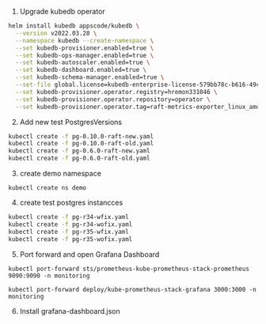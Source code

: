 1. Upgrade kubedb operator

```bash
helm install kubedb appscode/kubedb \
  --version v2022.03.28 \
  --namespace kubedb --create-namespace \
  --set kubedb-provisioner.enabled=true \
  --set kubedb-ops-manager.enabled=true \
  --set kubedb-autoscaler.enabled=true \
  --set kubedb-dashboard.enabled=true \
  --set kubedb-schema-manager.enabled=true \
  --set-file global.license=kubedb-enterprise-license-579bb78c-b616-49ce-af34-768c27f402fd.txt \
  --set kubedb-provisioner.operator.registry=hremon331046 \
  --set kubedb-provisioner.operator.repository=operator \
  --set kubedb-provisioner.operator.tag=raft-metrics-exporter_linux_amd64
```

2. Add new test PostgresVersions

```bash
kubectl create -f pg-0.10.0-raft-new.yaml
kubectl create -f pg-0.10.0-raft-old.yaml
kubectl create -f pg-0.6.0-raft-new.yaml
kubectl create -f pg-0.6.0-raft-old.yaml
```

3. create demo namespace

```
kubectl create ns demo
```

4. create test postgres instancces

```bash
kubectl create -f pg-r34-wfix.yaml
kubectl create -f pg-r34-wofix.yaml
kubectl create -f pg-r35-wfix.yaml
kubectl create -f pg-r35-wofix.yaml
```

5. Port forward and open Grafana Dashboard

```
kubectl port-forward sts/prometheus-kube-prometheus-stack-prometheus 9090:9090 -n monitoring

kubectl port-forward deploy/kube-prometheus-stack-grafana 3000:3000 -n monitoring
```

6. Install grafana-dashboard.json
